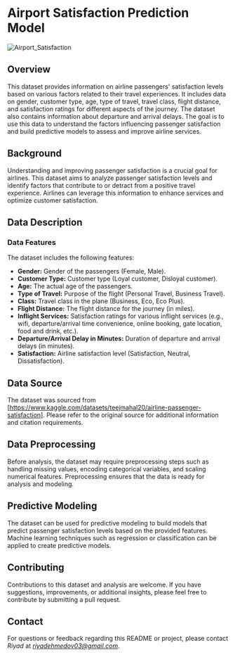 # Airport Satisfaction Prediction Model

![Airport_Satisfaction](https://airport-world.com/wp-content/uploads/2021/01/Smiley_Touch_buttonpress-branded_close_EN-scaled.jpg) 

## Overview

This dataset provides information on airline passengers' satisfaction levels based on various factors related to their travel experiences. It includes data on gender, customer type, age, type of travel, travel class, flight distance, and satisfaction ratings for different aspects of the journey. The dataset also contains information about departure and arrival delays. The goal is to use this data to understand the factors influencing passenger satisfaction and build predictive models to assess and improve airline services.

## Background

Understanding and improving passenger satisfaction is a crucial goal for airlines. This dataset aims to analyze passenger satisfaction levels and identify factors that contribute to or detract from a positive travel experience. Airlines can leverage this information to enhance services and optimize customer satisfaction.

## Data Description

### Data Features

The dataset includes the following features:

- **Gender:** Gender of the passengers (Female, Male).
- **Customer Type:** Customer type (Loyal customer, Disloyal customer).
- **Age:** The actual age of the passengers.
- **Type of Travel:** Purpose of the flight (Personal Travel, Business Travel).
- **Class:** Travel class in the plane (Business, Eco, Eco Plus).
- **Flight Distance:** The flight distance for the journey (in miles).
- **Inflight Services:** Satisfaction ratings for various inflight services (e.g., wifi, departure/arrival time convenience, online booking, gate location, food and drink, etc.).
- **Departure/Arrival Delay in Minutes:** Duration of departure and arrival delays (in minutes).
- **Satisfaction:** Airline satisfaction level (Satisfaction, Neutral, Dissatisfaction).

## Data Source

The dataset was sourced from [https://www.kaggle.com/datasets/teejmahal20/airline-passenger-satisfaction]. Please refer to the original source for additional information and citation requirements.

## Data Preprocessing

Before analysis, the dataset may require preprocessing steps such as handling missing values, encoding categorical variables, and scaling numerical features. Preprocessing ensures that the data is ready for analysis and modeling.

## Predictive Modeling

The dataset can be used for predictive modeling to build models that predict passenger satisfaction levels based on the provided features. Machine learning techniques such as regression or classification can be applied to create predictive models.

## Contributing

Contributions to this dataset and analysis are welcome. If you have suggestions, improvements, or additional insights, please feel free to contribute by submitting a pull request.

## Contact

For questions or feedback regarding this README or project, please contact *Riyad* at *riyadehmedov03@gmail.com*.
